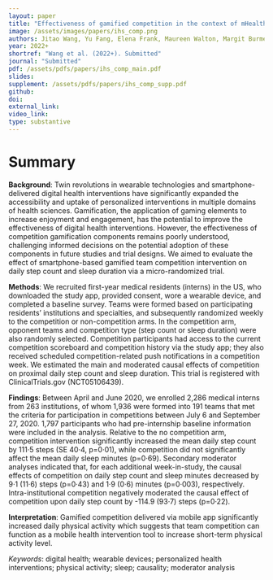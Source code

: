 ```yaml
---
layout: paper
title: "Effectiveness of gamified competition in the context of mHealth intervention for medical interns: a micro-randomized trial"
image: /assets/images/papers/ihs_comp.png
authors: Jitao Wang, Yu Fang, Elena Frank, Maureen Walton, Margit Burmeister, Ambuj Tewari, Walter Dempsey, Timothy NeCamp, Srijan Sen, Zhenke Wu
year: 2022+
shortref: "Wang et al. (2022+). Submitted"
journal: "Submitted"
pdf: /assets/pdfs/papers/ihs_comp_main.pdf
slides: 
supplement: /assets/pdfs/papers/ihs_comp_supp.pdf
github: 
doi:  
external_link:  
video_link: 
type: substantive
---
```


# Summary 

**Background**: Twin revolutions in wearable technologies and smartphone-delivered digital health interventions have significantly expanded the accessibility and uptake of personalized interventions in multiple domains of health sciences. Gamification, the application of gaming elements to increase enjoyment and engagement, has the potential to improve the effectiveness of digital health interventions. However, the effectiveness of competition gamification components remains poorly understood, challenging informed decisions on the potential adoption of these components in future studies and trial designs. We aimed to evaluate the effect of smartphone-based gamified team competition intervention on daily step count and sleep duration via a micro-randomized trial. 

**Methods**: We recruited first-year medical residents (interns) in the US, who downloaded the study app, provided consent, wore a wearable device, and completed a baseline survey. Teams were formed based on participating residents’ institutions and specialties, and subsequently randomized weekly to the competition or non-competition arms. In the competition arm, opponent teams and competition type (step count or sleep duration) were also randomly selected. Competition participants had access to the current competition scoreboard and competition history via the study app; they also received scheduled competition-related push notifications in a competition week. We estimated the main and moderated causal effects of competition on proximal daily step count and sleep duration. This trial is registered with ClinicalTrials.gov (NCT05106439).

**Findings**: Between April and June 2020, we enrolled 2,286 medical interns from 263 institutions, of whom 1,936 were formed into 191 teams that met the criteria for participation in competitions between July 6 and September 27, 2020. 1,797 participants who had pre-internship baseline information were included in the analysis. Relative to the no competition arm, competition intervention significantly increased the mean daily step count by 111·5 steps (SE 40·4, p=0·01), while competition did not significantly affect the mean daily sleep minutes (p=0·69). Secondary moderator analyses indicated that, for each additional week-in-study, the causal effects of competition on daily step count and sleep minutes decreased by 9·1 (11·6) steps (p=0·43) and 1·9 (0·6) minutes (p=0·003), respectively. Intra-institutional competition negatively moderated the causal effect of competition upon daily step count by -114.9 (93·7) steps (p=0·22).

**Interpretation**: Gamified competition delivered via mobile app significantly increased daily physical activity which suggests that team competition can function as a mobile health intervention tool to increase short-term physical activity level.

*Keywords*: digital health; wearable devices; personalized health interventions; physical activity; sleep; causality; moderator analysis
